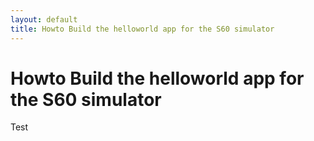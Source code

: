 ```yaml
---
layout: default
title: Howto Build the helloworld app for the S60 simulator
---
```


# Howto Build the helloworld app for the S60 simulator

Test
